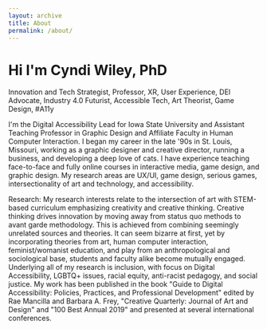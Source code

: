 ```yaml
---
layout: archive
title: About
permalink: /about/
---
```

# Hi I'm Cyndi Wiley, PhD

Innovation and Tech Strategist, Professor, XR, User Experience, DEI Advocate, Industry 4.0 Futurist, Accessible Tech, Art Theorist, Game Design, #A11y

I'm the Digital Accessibility Lead for Iowa State University and Assistant Teaching Professor in Graphic Design and Affiliate Faculty in Human Computer Interaction. I began my career in the late '90s in St. Louis, Missouri, working as a graphic designer and creative director, running a business, and developing a deep love of cats. I have experience teaching face-to-face and fully online courses in interactive media, game design, and graphic design. My research areas are UX/UI, game design, serious games, intersectionality of art and technology, and accessibility. 

Research:
My research interests relate to the intersection of art with STEM-based curriculum emphasizing creativity and creative thinking. Creative thinking drives innovation by moving away from status quo methods to avant garde methodology. This is achieved from combining seemingly unrelated sources and theories. It can seem bizarre at first, yet by incorporating theories from art, human computer interaction, feminist/womanist education, and play from an anthropological and sociological base, students and faculty alike become mutually engaged. Underlying all of my research is inclusion, with focus on Digital Accessibility, LGBTQ+ issues, racial equity, anti-racist pedagogy, and social justice. My work has been published in the book "Guide to Digital Accessibility: Policies, Practices, and Professional Development" edited by Rae Mancilla and Barbara A. Frey, "Creative Quarterly: Journal of Art and Design" and "100 Best Annual 2019" and presented at several international conferences.
